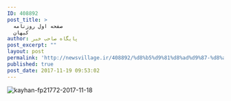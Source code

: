 ```yaml
---
ID: 408892
post_title: >
  صفحه اول روزنامه
  کیهان
author: پایگاه صاحب خبر
post_excerpt: ""
layout: post
permalink: 'http://newsvillage.ir/408892/%d8%b5%d9%81%d8%ad%d9%87-%d8%a7%d9%88%d9%84-%d8%b1%d9%88%d8%b2%d9%86%d8%a7%d9%85%d9%87-%da%a9%db%8c%d9%87%d8%a7%d9%86-2/'
published: true
post_date: 2017-11-19 09:53:02
---
```

<img src="http://sahebkhabar.ir/download?f=2017/11/18/4/631213.jpg" alt="kayhan-fp21772-2017-11-18">